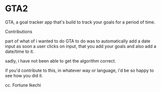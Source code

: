 # GTA2
GTA, a goal tracker app that's build to track your goals for a period of time.


Contributions

part of what of i wanted to do GTA to do was to automatically add a date input as soon a user clicks on input, that you add your goals and also add a date/time to it.

sadly, i have not been able to get the algorithm correct. 

if you'd contribute to this, in whatever way or language, i'd be so happy to see how you did it. 

cc. Fortune Ikechi